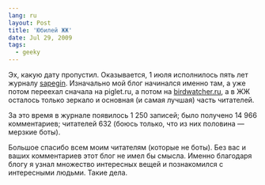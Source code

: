 ```yaml
---
lang: ru
layout: Post
title: 'Юбилей ЖЖ'
date: Jul 29, 2009
tags:
  - geeky
---
```


Эх, какую дату пропустил. Оказывается, 1 июля исполнилось пять лет журналу [sapegin](http://sapegin.livejournal.com/). Изначально мой блог начинался именно там, а уже потом переехал сначала на piglet.ru, а потом на [birdwatcher.ru](http://birdwatcher.ru/ "Блог Артёма Сапегина"), а в ЖЖ осталось только зеркало и основная (и самая лучшая) часть читателей.

За это время в журнале появилось 1 250 записей; было получено 14 966 комментариев; читателей 632 (боюсь только, что из них половина — мерзкие боты).

Большое спасибо всем моим читателям (которые не боты). Без вас и ваших комментариев этот блог не имел бы смысла. Именно благодаря блогу я узнал множество интересных вещей и познакомился с интересными людьми. Такие дела.
